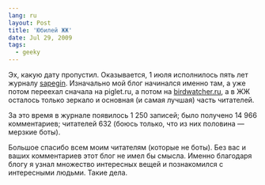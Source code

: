 ```yaml
---
lang: ru
layout: Post
title: 'Юбилей ЖЖ'
date: Jul 29, 2009
tags:
  - geeky
---
```


Эх, какую дату пропустил. Оказывается, 1 июля исполнилось пять лет журналу [sapegin](http://sapegin.livejournal.com/). Изначально мой блог начинался именно там, а уже потом переехал сначала на piglet.ru, а потом на [birdwatcher.ru](http://birdwatcher.ru/ "Блог Артёма Сапегина"), а в ЖЖ осталось только зеркало и основная (и самая лучшая) часть читателей.

За это время в журнале появилось 1 250 записей; было получено 14 966 комментариев; читателей 632 (боюсь только, что из них половина — мерзкие боты).

Большое спасибо всем моим читателям (которые не боты). Без вас и ваших комментариев этот блог не имел бы смысла. Именно благодаря блогу я узнал множество интересных вещей и познакомился с интересными людьми. Такие дела.
